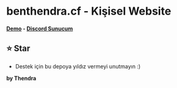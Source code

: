 # benthendra.cf - Kişisel Website<br/>
#### [Demo](https://benthendra.cf) - [Discord Sunucum](https://discord.gg/6MuTY4j6Qt)

## ⭐ Star
 - Destek için bu depoya yıldız vermeyi unutmayın :)

**by Thendra**
